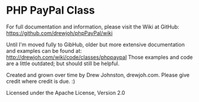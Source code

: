 PHP PayPal Class
===============

For full documentation and information, please visit the Wiki at GitHub: https://github.com/drewjoh/phpPayPal/wiki

Until I'm moved fully to GibHub, older but more extensive documentation and examples can be found at: http://drewjoh.com/wiki/code/classes/phppaypal
Those examples and code are a little outdated; but should still be helpful.

Created and grown over time by Drew Johnston, drewjoh.com. Please give credit where credit is due. :)

Licensed under the Apache License, Version 2.0